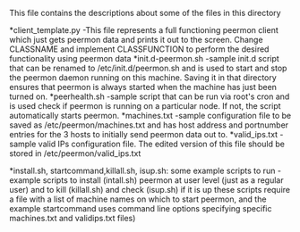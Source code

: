 This file contains the descriptions about some of the files in this directory

 *client_template.py
   -This file represents a full functioning peermon client which just gets
    peermon data and prints it out to the screen. Change CLASSNAME and implement
    CLASSFUNCTION to perform the desired functionality using peermon data
 *init.d-peermon.sh
   -sample init.d script that can be renamed to /etc/init.d/peermon.sh and is
    used to start and stop the peermon daemon running on this machine. Saving it
    in that directory ensures that peermon is always started when the machine 
    has just been turned on.
 *peerhealth.sh
   -sample script that can be run via root's cron and is used check if peermon
    is running on a particular node. If not, the script automatically starts
    peermon.
 *machines.txt
   -sample configuration file to be saved as /etc/peermon/machines.txt and has 
    host address and portnumber entries for the 3 hosts to initially send 
    peermon data out to.
 *valid_ips.txt
   -sample valid IPs configuration file. The edited version of this file should
    be stored in /etc/peermon/valid_ips.txt

*install.sh, startcommand,killall.sh, isup.sh: some example scripts to run
  -example scripts to install (intall.sh) peermon at user level (just as 
   a regular user) and to kill (killall.sh) and check (isup.sh) if it is up 
   these scripts require a file with a list of machine names on which to
   start peermon, and the example startcommand uses command line options
   specifying specific machines.txt and validips.txt files) 
